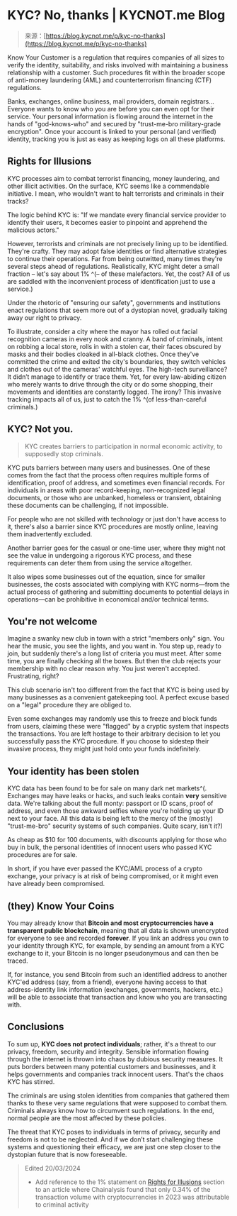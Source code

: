 <!--yml
category: 未分类
date: 2024-05-27 14:58:05
-->

# KYC? No, thanks | KYCNOT.me Blog

> 来源：[https://blog.kycnot.me/p/kyc-no-thanks](https://blog.kycnot.me/p/kyc-no-thanks)

Know Your Customer is a regulation that requires companies of all sizes to verify the identity, suitability, and risks involved with maintaining a business relationship with a customer. Such procedures fit within the broader scope of anti-money laundering (AML) and counterterrorism financing (CTF) regulations.

Banks, exchanges, online business, mail providers, domain registrars... Everyone wants to know who you are before you can even opt for their service. Your personal information is flowing around the internet in the hands of "god-knows-who" and secured by "trust-me-bro military-grade encryption". Once your account is linked to your personal (and verified) identity, tracking you is just as easy as keeping logs on all these platforms.

## Rights for Illusions

KYC processes aim to combat terrorist financing, money laundering, and other illicit activities. On the surface, KYC seems like a commendable initiative. I mean, who wouldn't want to halt terrorists and criminals in their tracks?

The logic behind KYC is: "If we mandate every financial service provider to identify their users, it becomes easier to pinpoint and apprehend the malicious actors."

However, terrorists and criminals are not precisely lining up to be identified. They're crafty. They may adopt false identities or find alternative strategies to continue their operations. Far from being outwitted, many times they're several steps ahead of regulations. Realistically, KYC might deter a small fraction – let's say about 1% ^(– of these malefactors. Yet, the cost? All of us are saddled with the inconvenient process of identification just to use a service.)

Under the rhetoric of "ensuring our safety", governments and institutions enact regulations that seem more out of a dystopian novel, gradually taking away our right to privacy.

To illustrate, consider a city where the mayor has rolled out facial recognition cameras in every nook and cranny. A band of criminals, intent on robbing a local store, rolls in with a stolen car, their faces obscured by masks and their bodies cloaked in all-black clothes. Once they've committed the crime and exited the city's boundaries, they switch vehicles and clothes out of the cameras' watchful eyes. The high-tech surveillance? It didn’t manage to identify or trace them. Yet, for every law-abiding citizen who merely wants to drive through the city or do some shopping, their movements and identities are constantly logged. The irony? This invasive tracking impacts all of us, just to catch the 1% ^(of less-than-careful criminals.)

## KYC? Not you.

> KYC creates barriers to participation in normal economic activity, to supposedly stop criminals.

KYC puts barriers between many users and businesses. One of these comes from the fact that the process often requires multiple forms of identification, proof of address, and sometimes even financial records. For individuals in areas with poor record-keeping, non-recognized legal documents, or those who are unbanked, homeless or transient, obtaining these documents can be challenging, if not impossible.

For people who are not skilled with technology or just don't have access to it, there's also a barrier since KYC procedures are mostly online, leaving them inadvertently excluded.

Another barrier goes for the casual or one-time user, where they might not see the value in undergoing a rigorous KYC process, and these requirements can deter them from using the service altogether.

It also wipes some businesses out of the equation, since for smaller businesses, the costs associated with complying with KYC norms—from the actual process of gathering and submitting documents to potential delays in operations—can be prohibitive in economical and/or technical terms.

## You're not welcome

Imagine a swanky new club in town with a strict "members only" sign. You hear the music, you see the lights, and you want in. You step up, ready to join, but suddenly there's a long list of criteria you must meet. After some time, you are finally checking all the boxes. But then the club rejects your membership with no clear reason why. You just weren't accepted. Frustrating, right?

This club scenario isn't too different from the fact that KYC is being used by many businesses as a convenient gatekeeping tool. A perfect excuse based on a "legal" procedure they are obliged to.

Even some exchanges may randomly use this to freeze and block funds from users, claiming these were "flagged" by a cryptic system that inspects the transactions. You are left hostage to their arbitrary decision to let you successfully pass the KYC procedure. If you choose to sidestep their invasive process, they might just hold onto your funds indefinitely.

## Your identity has been stolen

KYC data has been found to be for sale on many dark net markets^(. Exchanges may have leaks or hacks, and such leaks contain **very** sensitive data. We're talking about the full monty: passport or ID scans, proof of address, and even those awkward selfies where you're holding up your ID next to your face. All this data is being left to the mercy of the (mostly) "trust-me-bro" security systems of such companies. Quite scary, isn't it?)

As cheap as $10 for 100 documents, with discounts applying for those who buy in bulk, the personal identities of innocent users who passed KYC procedures are for sale.

In short, if you have ever passed the KYC/AML process of a crypto exchange, your privacy is at risk of being compromised, or it might even have already been compromised.

## (they) Know Your Coins

You may already know that **Bitcoin and most cryptocurrencies have a transparent public blockchain**, meaning that all data is shown unencrypted for everyone to see and recorded **forever**. If you link an address you own to your identity through KYC, for example, by sending an amount from a KYC exchange to it, your Bitcoin is no longer pseudonymous and can then be traced.

If, for instance, you send Bitcoin from such an identified address to another KYC'ed address (say, from a friend), everyone having access to that address-identity link information (exchanges, governments, hackers, etc.) will be able to associate that transaction and know who you are transacting with.

## Conclusions

To sum up, **KYC does not protect individuals**; rather, it's a threat to our privacy, freedom, security and integrity. Sensible information flowing through the internet is thrown into chaos by dubious security measures. It puts borders between many potential customers and businesses, and it helps governments and companies track innocent users. That's the chaos KYC has stirred.

The criminals are using stolen identities from companies that gathered them thanks to these very same regulations that were supposed to combat them. Criminals always know how to circumvent such regulations. In the end, normal people are the most affected by these policies.

The threat that KYC poses to individuals in terms of privacy, security and freedom is not to be neglected. And if we don’t start challenging these systems and questioning their efficacy, we are just one step closer to the dystopian future that is now foreseeable.

> Edited 20/03/2024
> 
> *   Add reference to the 1% statement on [Rights for Illusions](#rights-for-illusions) section to an article where Chainalysis found that only 0.34% of the transaction volume with cryptocurrencies in 2023 was attributable to criminal activity